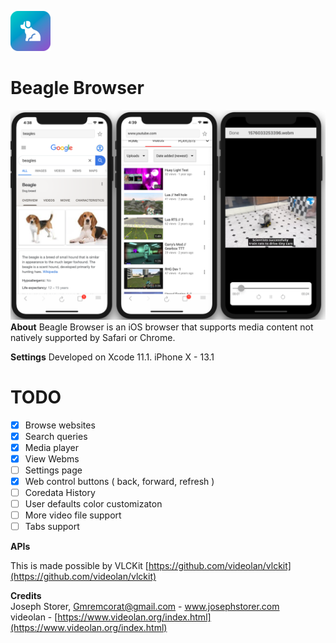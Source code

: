 ![Screenshot](png_small.png)
# Beagle Browser 

![Screenshot](png_1.png)
 **About**
Beagle Browser is an iOS browser that supports media content not natively supported by Safari or Chrome.

**Settings**
Developed on Xcode 11.1. iPhone X - 13.1

# TODO

 - [x]  Browse websites
 - [x] Search queries
 - [x] Media player
 - [x] View Webms
 - [ ] Settings page
 - [x] Web control buttons ( back, forward, refresh )
 - [ ] Coredata History
 - [ ] User defaults color customizaton
 - [ ] More video file support
 - [ ] Tabs support

**APIs**

This is made possible by VLCKit
[https://github.com/videolan/vlckit](https://github.com/videolan/vlckit)


**Credits** <br />
Joseph Storer, Gmremcorat@gmail.com - www.josephstorer.com <br /> 
videolan - [https://www.videolan.org/index.html](https://www.videolan.org/index.html)
